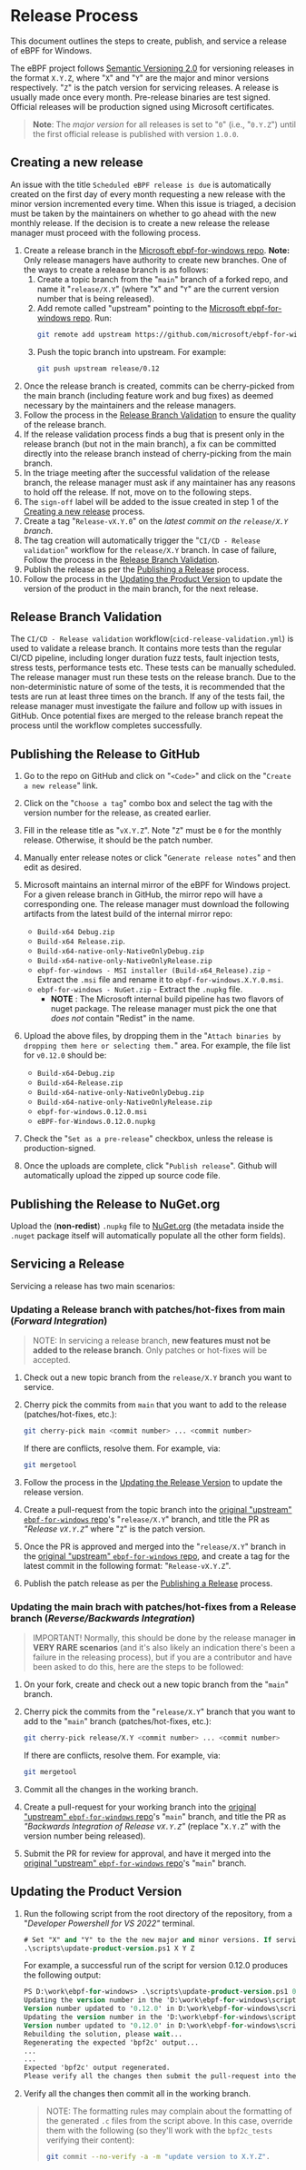 # Release Process

This document outlines the steps to create, publish, and service a release of eBPF for Windows.

The eBPF project follows [Semantic Versioning 2.0](https://semver.org) for versioning releases in the format `X.Y.Z`, where "`X`" and "`Y`" are the major and
minor versions respectively. "`Z`" is the patch version for servicing releases. A release is usually made once every month. Pre-release binaries are test signed.
Official releases will be production signed using Microsoft certificates.

>**Note**: The *major version* for all releases is set to "`0`" (i.e., "`0.Y.Z`") until the first official release is published with version `1.0.0`.

## Creating a new release

An issue with the title `Scheduled eBPF release is due` is automatically created on the first day of every month requesting a new release with the minor
version incremented every time. When this issue is triaged, a decision must be taken by the maintainers on whether to go ahead with the new monthly release. If
the decision is to create a new release the release manager must proceed with the following process.
1. Create a release branch  in the [Microsoft ebpf-for-windows repo]([https://github.com/microsoft/ebpf-for-windows). 
**Note:** Only release managers have authority to create new branches. One of the ways to create a release branch is as follows:
   1. Create a topic branch from the "`main`" branch of a forked repo, and name it "`release/X.Y`" (where "`X`" and "`Y`" are the current version number
   that is being released).
   1. Add remote called "upstream" pointing to the [Microsoft ebpf-for-windows repo]([https://github.com/microsoft/ebpf-for-windows). Run:
      ```bash
      git remote add upstream https://github.com/microsoft/ebpf-for-windows.git
   1. Push the topic branch into upstream. For example:
      ```bash
      git push upstream release/0.12
1. Once the release branch is created, commits can be cherry-picked from the main branch (including feature work and bug fixes) as deemed necessary
   by the maintainers and the release managers.
1. Follow the process in the [Release Branch Validation](ReleaseProcess.md#release-branch-validation) to ensure the quality of the release branch.
1. If the release validation process finds a bug that is present only in the release branch (but not in the main branch), a fix can be committed directly
   into the release branch instead of cherry-picking from the main branch.
1. In the triage meeting after the successful validation of the release branch, the release manager must ask if any maintainer has any reasons to hold off the release. If 
   not, move on to the following steps.
1. The `sign-off` label will be added to the issue created in step 1 of the [Creating a new release](ReleaseProcess.md#creating-a-new-release) process.
1. Create a tag "`Release-vX.Y.0`" on the *latest commit on the `release/X.Y` branch*.
1. The tag creation will automatically trigger the "`CI/CD - Release validation`" workflow for the `release/X.Y` branch. In case of failure, Follow the process in 
   the [Release Branch Validation](ReleaseProcess.md#release-branch-validation).
2. Publish the release as per the [Publishing a Release](ReleaseProcess.md#publishing-a-release) process.
3. Follow the process in the [Updating the Product Version](ReleaseProcess.md#updating-the-product-version) to update the version of the product in the main branch,
   for the next release.
 
## Release Branch Validation

The `CI/CD - Release validation` workflow(`cicd-release-validation.yml`) is used to validate a release branch. It contains more tests than the regular CI/CD
pipeline, including longer duration fuzz tests, fault injection tests, stress tests, performance tests etc. These tests can be manually scheduled. The release
manager must run these tests on the release branch. Due to the non-deterministic nature of some of the tests, it is recommended that the tests are run at least
three times on the branch. If any of the tests fail, the release manager must investigate the failure and follow up with issues in GitHub. Once potential fixes
are merged to the release branch repeat the process until the workflow completes successfully.

## Publishing the Release to GitHub

1. Go to the repo on GitHub and click on "`<Code>`" and click on the "`Create a new release`" link.
1. Click on the "`Choose a tag`" combo box and select the tag with the version number for the release, as created earlier.
1. Fill in the release title as "`vX.Y.Z`". Note "`Z`" must be `0` for the monthly release. Otherwise, it should be the patch number.
1. Manually enter release notes or click "`Generate release notes`" and then edit as desired.
1. Microsoft maintains an internal mirror of the eBPF for Windows project. For a given release branch in GitHub, the mirror repo will have a corresponding one.
The release manager must download the following artifacts from the latest build of the internal mirror repo:
   - `Build-x64 Debug.zip`
   - `Build-x64 Release.zip`.
   - `Build-x64-native-only-NativeOnlyDebug.zip`
   - `Build-x64-native-only-NativeOnlyRelease.zip`
   - `ebpf-for-windows - MSI installer (Build-x64_Release).zip` - Extract the `.msi` file and rename it to `ebpf-for-windows.X.Y.0.msi`.
   - `ebpf-for-windows - NuGet.zip` - Extract the `.nupkg` file.
      - **NOTE** : The Microsoft internal build pipeline has two flavors of nuget package. The release manager must pick the one that *does not* contain "Redist" in
      the name.
1. Upload the above files, by dropping them in the "`Attach binaries by dropping them here or selecting them.`" area.
    For example, the file list for `v0.12.0` should be:
    - `Build-x64-Debug.zip`
    - `Build-x64-Release.zip`
    - `Build-x64-native-only-NativeOnlyDebug.zip`
    - `Build-x64-native-only-NativeOnlyRelease.zip`
    - `ebpf-for-windows.0.12.0.msi`
    - `eBPF-for-Windows.0.12.0.nupkg`

2.  Check the "`Set as a pre-release`" checkbox, unless the release is production-signed.
3.  Once the uploads are complete, click "`Publish release`". Github will automatically upload the zipped up source code file.

## Publishing the Release to NuGet.org

Upload the (**non-redist**) `.nupkg` file to [NuGet.org](https://www.nuget.org/) (the metadata inside the `.nuget` package itself will automatically populate all
the other form fields).

## Servicing a Release

Servicing a release has two main scenarios:

### Updating a Release branch with patches/hot-fixes from main (*Forward Integration*)

>NOTE: In servicing a release branch, **new features must not be added to the release branch**.  Only patches or hot-fixes will be accepted.

1. Check out a new topic branch from the `release/X.Y` branch you want to service.
1. Cherry pick the commits from `main` that you want to add to the release (patches/hot-fixes, etc.):

    ```bash
    git cherry-pick main <commit number> ... <commit number>
    ```
    If there are conflicts, resolve them. For example, via:
    ```bash
    git mergetool
    ```
1. Follow the process in the [Updating the Release Version](ReleaseProcess.md#updating-the-release-version) to update the release version.
1. Create a pull-request from the topic branch into the [original "upstream" `ebpf-for-windows` repo]([https://github.com/microsoft/ebpf-for-windows)'s "`release/X.Y`" branch, and title the PR as *"Release v`X.Y.Z`"* where "`Z`" is the patch
version.
1. Once the PR is approved and merged into the "`release/X.Y`" branch in the [original "upstream" `ebpf-for-windows` repo]([https://github.com/microsoft/ebpf-for-windows), and create a tag for the latest commit in the following format: "`Release-vX.Y.Z`".
1. Publish the patch release as per the [Publishing a Release](ReleaseProcess.md#publishing-a-release) process.


### Updating the main brach with patches/hot-fixes from a Release branch (*Reverse/Backwards Integration*)

>IMPORTANT! Normally, this should be done by the release manager **in VERY RARE scenarios** (and it's also likely an indication there's been a failure in the
releasing process), but if you are a contributor and have been asked to do this, here are the steps to be followed:

1. On your fork, create and check out a new topic branch from the "`main`" branch.
2. Cherry pick the commits from the "`release/X.Y`" branch that you want to add to the "`main`" branch (patches/hot-fixes, etc.):

    ```bash
    git cherry-pick release/X.Y <commit number> ... <commit number>
    ```
    If there are conflicts, resolve them. For example, via:
    ```bash
    git mergetool
    ```
3. Commit all the changes in the working branch.
4. Create a pull-request for your working branch into the [original "upstream" `ebpf-for-windows` repo]([https://github.com/microsoft/ebpf-for-windows)'s "`main`" branch, and title the PR as *"Backwards Integration of Release v`X.Y.Z`"* (replace "`X.Y.Z`" with the version number being released).
5. Submit the PR for review for approval, and have it merged into the [original "upstream" `ebpf-for-windows` repo]([https://github.com/microsoft/ebpf-for-windows)'s "`main`" branch.

## Updating the Product Version

1. Run the following script from the root directory of the repository, from a "*Developer Powershell for VS 2022"* terminal.

    ```ps
    # Set "X" and "Y" to the the new major and minor versions. If servicing a release, set "Z" to the revision or patch number.
    .\scripts\update-product-version.ps1 X Y Z
    ```
    For example, a successful run of the script for version 0.12.0 produces the following output:

    ```ps
    PS D:\work\ebpf-for-windows> .\scripts\update-product-version.ps1 0 12 0
    Updating the version number in the 'D:\work\ebpf-for-windows\scripts\..\resource\ebpf_version.h' file...
    Version number updated to '0.12.0' in D:\work\ebpf-for-windows\scripts\..\resource\ebpf_version.h
    Updating the version number in the 'D:\work\ebpf-for-windows\scripts\..\installer\Product.wxs' file...
    Version number updated to '0.12.0' in D:\work\ebpf-for-windows\scripts\..\installer\Product.wxs
    Rebuilding the solution, please wait...
    Regenerating the expected 'bpf2c' output...
    ...
    ...
    Expected 'bpf2c' output regenerated.
    Please verify all the changes then submit the pull-request into the 'release/0.12' branch.
    ```

1. Verify all the changes then commit all in the working branch.
    >NOTE: The formatting rules may complain about the formatting of the generated `.c` files from the script above. In this case,
    override them with the following (so they'll work with the `bpf2c_tests` verifying their content):
    >```bash
    >git commit --no-verify -a -m "update version to X.Y.Z".
    >```